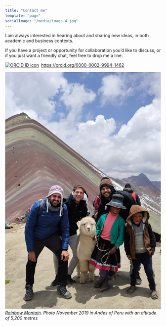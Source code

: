```yaml
---
title: "Contact me"
template: "page"
socialImage: "/media/image-4.jpg"
---
```



I am always interested in hearing about and sharing new ideas, in both academic and business contexts.

If you have a project or opportunity for collaboration you’d like to discuss, or if you just want a friendly chat, feel free to drop me a line.

<div itemscope itemtype="https://schema.org/Person"><a itemprop="sameAs" content="https://orcid.org/0000-0002-9994-1462" href="https://orcid.org/0000-0002-9994-1462" target="orcid.widget" rel="me noopener noreferrer" style="vertical-align:top;"><img src="https://orcid.org/sites/default/files/images/orcid_16x16.png" style="width:1em;margin-right:.5em;" alt="ORCID iD icon">https://orcid.org/0000-0002-9994-1462</a></div>

![Montana Siete Colores.](/media/image-2.jpg)
*[Rainbow Montain](https://en.wikipedia.org/wiki/Vinicunca). Photo November 2019 in Andes of Peru with an altitude of 5,200 metres*